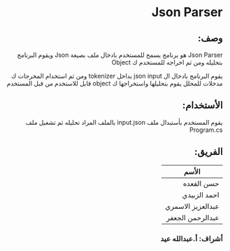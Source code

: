 <div dir = rtl >

# Json Parser

## وصف:
Json Parser هو برنامج يسمح للمستخدم بادخال ملف بصيغة Json ويقوم البرنامج بتحليله ومن ثم اخراجه للمستخدم ك Object 

يقوم البرنامج بادخال ال json input بداخل tokenizer ومن ثم استخدام المخرجات ك مدخلات للمحلل يقوم بتحليلها واستخراجها ك object قابل للاستخدم من قبل المستخدم

## الأستخدام: 
يقوم المستخدم بأستبدال ملف input.json بالملف المراد تحليله ثم تشغيل ملف Program.cs  
## الفريق: 

|             الأسم             |      
|-------------------------------
|          حسن القعده 
|   احمد الزبيدي      
|         عبدالعزيز الاسمري     
|        عبدالرحمن الجعفر       


### أشراف: أ.عبدالله عيد

 </dir>
